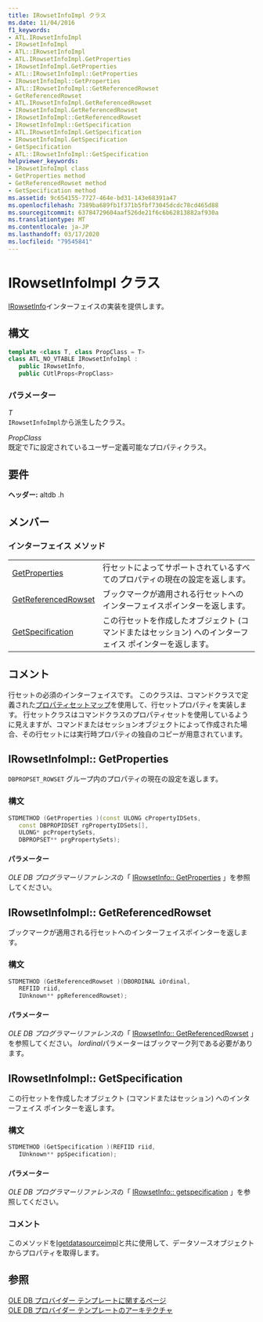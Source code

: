 ```yaml
---
title: IRowsetInfoImpl クラス
ms.date: 11/04/2016
f1_keywords:
- ATL.IRowsetInfoImpl
- IRowsetInfoImpl
- ATL::IRowsetInfoImpl
- ATL.IRowsetInfoImpl.GetProperties
- IRowsetInfoImpl.GetProperties
- ATL::IRowsetInfoImpl::GetProperties
- IRowsetInfoImpl::GetProperties
- ATL::IRowsetInfoImpl::GetReferencedRowset
- GetReferencedRowset
- ATL.IRowsetInfoImpl.GetReferencedRowset
- IRowsetInfoImpl.GetReferencedRowset
- IRowsetInfoImpl::GetReferencedRowset
- IRowsetInfoImpl::GetSpecification
- ATL.IRowsetInfoImpl.GetSpecification
- IRowsetInfoImpl.GetSpecification
- GetSpecification
- ATL::IRowsetInfoImpl::GetSpecification
helpviewer_keywords:
- IRowsetInfoImpl class
- GetProperties method
- GetReferencedRowset method
- GetSpecification method
ms.assetid: 9c654155-7727-464e-bd31-143e68391a47
ms.openlocfilehash: 7389ba689fb1f371b5fbf73045dcdc78cd465d88
ms.sourcegitcommit: 63784729604aaf526de21f6c6b62813882af930a
ms.translationtype: MT
ms.contentlocale: ja-JP
ms.lasthandoff: 03/17/2020
ms.locfileid: "79545841"
---
```

# <a name="irowsetinfoimpl-class"></a>IRowsetInfoImpl クラス

[IRowsetInfo](/previous-versions/windows/desktop/ms724541(v=vs.85))インターフェイスの実装を提供します。

## <a name="syntax"></a>構文

```cpp
template <class T, class PropClass = T>
class ATL_NO_VTABLE IRowsetInfoImpl :
   public IRowsetInfo, 
   public CUtlProps<PropClass>
```

### <a name="parameters"></a>パラメーター

*T*<br/>
`IRowsetInfoImpl`から派生したクラス。

*PropClass*<br/>
既定で*T*に設定されているユーザー定義可能なプロパティクラス。

## <a name="requirements"></a>要件

**ヘッダー:** altdb .h

## <a name="members"></a>メンバー

### <a name="interface-methods"></a>インターフェイス メソッド

|||
|-|-|
|[GetProperties](#getproperties)|行セットによってサポートされているすべてのプロパティの現在の設定を返します。|
|[GetReferencedRowset](#getreferencedrowset)|ブックマークが適用される行セットへのインターフェイスポインターを返します。|
|[GetSpecification](#getspecification)|この行セットを作成したオブジェクト (コマンドまたはセッション) へのインターフェイス ポインターを返します。|

## <a name="remarks"></a>コメント

行セットの必須のインターフェイスです。 このクラスは、コマンドクラスで定義された[プロパティセットマップ](../../data/oledb/begin-propset-map.md)を使用して、行セットプロパティを実装します。 行セットクラスはコマンドクラスのプロパティセットを使用しているように見えますが、コマンドまたはセッションオブジェクトによって作成された場合、その行セットには実行時プロパティの独自のコピーが用意されています。

## <a name="irowsetinfoimplgetproperties"></a><a name="getproperties"></a>IRowsetInfoImpl:: GetProperties

`DBPROPSET_ROWSET` グループ内のプロパティの現在の設定を返します。

### <a name="syntax"></a>構文

```cpp
STDMETHOD (GetProperties )(const ULONG cPropertyIDSets,
   const DBPROPIDSET rgPropertyIDSets[],
   ULONG* pcPropertySets,
   DBPROPSET** prgPropertySets);
```

#### <a name="parameters"></a>パラメーター

*OLE DB プログラマーリファレンス*の「 [IRowsetInfo:: GetProperties](/previous-versions/windows/desktop/ms719611(v=vs.85)) 」を参照してください。

## <a name="irowsetinfoimplgetreferencedrowset"></a><a name="getreferencedrowset"></a>IRowsetInfoImpl:: GetReferencedRowset

ブックマークが適用される行セットへのインターフェイスポインターを返します。

### <a name="syntax"></a>構文

```cpp
STDMETHOD (GetReferencedRowset )(DBORDINAL iOrdinal,
   REFIID riid,
   IUnknown** ppReferencedRowset);
```

#### <a name="parameters"></a>パラメーター

*OLE DB プログラマーリファレンス*の「 [IRowsetInfo:: GetReferencedRowset](/previous-versions/windows/desktop/ms721145(v=vs.85)) 」を参照してください。 *Iordinal*パラメーターはブックマーク列である必要があります。

## <a name="irowsetinfoimplgetspecification"></a><a name="getspecification"></a>IRowsetInfoImpl:: GetSpecification

この行セットを作成したオブジェクト (コマンドまたはセッション) へのインターフェイス ポインターを返します。

### <a name="syntax"></a>構文

```cpp
STDMETHOD (GetSpecification )(REFIID riid,
   IUnknown** ppSpecification);
```

#### <a name="parameters"></a>パラメーター

*OLE DB プログラマーリファレンス*の「 [IRowsetInfo:: getspecification](/previous-versions/windows/desktop/ms716746(v=vs.85)) 」を参照してください。

### <a name="remarks"></a>コメント

このメソッドを[Igetdatasourceimpl](../../data/oledb/igetdatasourceimpl-class.md)と共に使用して、データソースオブジェクトからプロパティを取得します。

## <a name="see-also"></a>参照

[OLE DB プロバイダー テンプレートに関するページ](../../data/oledb/ole-db-provider-templates-cpp.md)<br/>
[OLE DB プロバイダー テンプレートのアーキテクチャ](../../data/oledb/ole-db-provider-template-architecture.md)